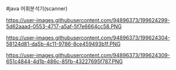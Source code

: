 #java 어휘분석기(scanner)

https://user-images.githubusercontent.com/94896373/199624299-5d62aaad-0553-4717-a5af-5f7e6664cc58.PNG

https://user-images.githubusercontent.com/94896373/199624304-58124d81-da5b-4c11-9786-8ce459493b1f.PNG

https://user-images.githubusercontent.com/94896373/199624309-651c4844-4d1b-486c-85fb-43227695f787.PNG
